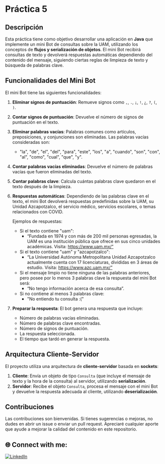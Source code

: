 # Práctica 5

## Descripción
Esta práctica tiene como objetivo desarrollar una aplicación en **Java** que implemente un mini Bot de consultas sobre la UAM, utilizando los conceptos de **flujos y serialización de objetos**. El mini Bot recibirá consultas de texto y devolverá respuestas automáticas dependiendo del contenido del mensaje, siguiendo ciertas reglas de limpieza de texto y búsqueda de palabras clave.

## Funcionalidades del Mini Bot
El mini Bot tiene las siguientes funcionalidades:

1. **Eliminar signos de puntuación**: Remueve signos como `,`, `.`, `¡`, `!`, `¿`, `?`, `(`, `)`.
2. **Contar signos de puntuación**: Devuelve el número de signos de puntuación en el texto.
3. **Eliminar palabras vacías**: Palabras comunes como artículos, preposiciones, y conjunciones son eliminadas. Las palabras vacías consideradas son:
   - "la", "de", "el", "del", "para", "este", "los", "a", "cuando", "son", "con", "al", "como", "cual", "que", "y".
4. **Contar palabras vacías eliminadas**: Devuelve el número de palabras vacías que fueron eliminadas del texto.
5. **Contar palabras clave**: Calcula cuántas palabras clave quedaron en el texto después de la limpieza.
6. **Respuestas automáticas**: Dependiendo de las palabras clave en el texto, el mini Bot devolverá respuestas predefinidas sobre la UAM, su Unidad Azcapotzalco, el servicio médico, servicios escolares, o temas relacionados con COVID.

   Ejemplos de respuestas:
   - Si el texto contiene "uam": 
     - “Fundada en 1974 y con más de 200 mil personas egresadas, la UAM es una institución pública que ofrece en sus cinco unidades académicas. Visita: https://www.uam.mx/”
   - Si el texto contiene "uam" y "azcapotzalco":
     - “La Universidad Autónoma Metropolitana Unidad Azcapotzalco actualmente cuenta con 17 licenciaturas, divididas en 3 áreas de estudio. Visita: https://www.azc.uam.mx/”
   - Si el mensaje limpio no tiene ninguna de las palabras anteriores, pero posee por lo menos 3 palabras clave la respuesta del mini Bot será:
     - “No tengo información acerca de esa consulta”.
   - Si no contiene al menos 3 palabras clave:
     - "No entiendo tu consulta :("

7. **Preparar la respuesta**: El bot genera una respuesta que incluye:
   - Número de palabras vacías eliminadas.
   - Número de palabras clave encontradas.
   - Número de signos de puntuación.
   - La respuesta seleccionada.
   - El tiempo que tardó en generar la respuesta.

## Arquitectura Cliente-Servidor
El proyecto utiliza una arquitectura de **cliente-servidor** basada en **sockets**:

1. **Cliente**: Envía un objeto de tipo `Consulta` (que incluye el mensaje de texto y la hora de la consulta) al servidor, utilizando **serialización**.
2. **Servidor**: Recibe el objeto `Consulta`, procesa el mensaje con el mini Bot y devuelve la respuesta adecuada al cliente, utilizando **deserialización**.

## Contribuciones
Las contribuciones son bienvenidas. Si tienes sugerencias o mejoras, no dudes en abrir un issue o enviar un pull request. Apreciaré cualquier aporte que ayude a mejorar la calidad del contenido en este repositorio.

## 🌐 Connect with me:
[![LinkedIn](https://img.shields.io/badge/LinkedIn-0077B5?style=for-the-badge&logo=linkedin&logoColor=white)](https://www.linkedin.com/in/cris7cf/)


